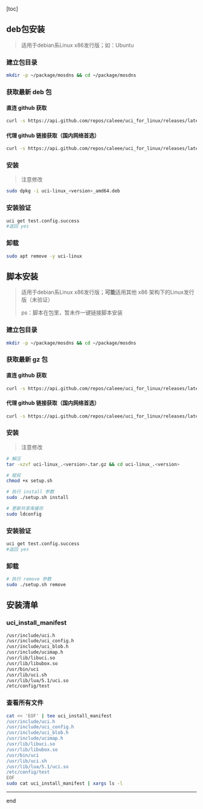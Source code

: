 [toc]

## deb包安装

> 适用于debian系Linux x86发行版；如：Ubuntu

### 建立包目录

```bash
mkdir -p ~/package/mosdns && cd ~/package/mosdns
```

### 获取最新 deb 包

#### 直连 github 获取

```bash
curl -s https://api.github.com/repos/caleee/uci_for_linux/releases/latest | grep -o "https://github.com/caleee/uci_for_linux/releases/download/.*/uci-linux_.*_amd64.deb" | xargs curl -LO
```

#### 代理 github 链接获取（国内网络首选）

```bash
curl -s https://api.github.com/repos/caleee/uci_for_linux/releases/latest | grep -o "https://github.com/caleee/uci_for_linux/releases/download/.*/uci-linux_.*_amd64.deb" | sed 's#//#//gh-proxy.com/https://#' | xargs curl -LO
```

### 安装

> 注意修改<version>

```bash
sudo dpkg -i uci-linux_<version>_amd64.deb
```

### 安装验证

```bash
uci get test.config.success
#返回 yes
```

### 卸载

```bash
sudo apt remove -y uci-linux
```

## 脚本安装

> 适用于debian系Linux x86发行版；**可能**适用其他 x86 架构下的Linux发行版（未验证）
>
> ps：脚本在包里，暂未作一键链接脚本安装

### 建立包目录

```bash
mkdir -p ~/package/mosdns && cd ~/package/mosdns
```

### 获取最新 gz 包

#### 直连 github 获取

```bash
curl -s https://api.github.com/repos/caleee/uci_for_linux/releases/latest | grep -o "https://github.com/caleee/uci_for_linux/releases/download/.*/uci-linux_.*.tar.gz" | xargs curl -LO
```

#### 代理 github 链接获取（国内网络首选）

```bash
curl -s https://api.github.com/repos/caleee/uci_for_linux/releases/latest | grep -o "https://github.com/caleee/uci_for_linux/releases/download/.*/uci-linux_.*.tar.gz" | sed 's#//#//gh-proxy.com/https://#' | xargs curl -LO
```

### 安装

> 注意修改<version>

```bash
# 解压
tar -xzvf uci-linux_.<version>.tar.gz && cd uci-linux_.<version>

# 赋权
chmod +x setup.sh

# 执行 install 参数
sudo ./setup.sh install

# 更新共享库缓存
sudo ldconfig
```

### 安装验证

```bash
uci get test.config.success
#返回 yes
```

### 卸载

```bash
# 执行 remove 参数
sudo ./setup.sh remove
```

## 安装清单

### uci_install_manifest

```bash
/usr/include/uci.h
/usr/include/uci_config.h
/usr/include/uci_blob.h
/usr/include/ucimap.h
/usr/lib/libuci.so
/usr/lib/libubox.so
/usr/bin/uci
/usr/lib/uci.sh
/usr/lib/lua/5.1/uci.so
/etc/config/test
```

### 查看所有文件

```bash
cat << 'EOF' | tee uci_install_manifest
/usr/include/uci.h
/usr/include/uci_config.h
/usr/include/uci_blob.h
/usr/include/ucimap.h
/usr/lib/libuci.so
/usr/lib/libubox.so
/usr/bin/uci
/usr/lib/uci.sh
/usr/lib/lua/5.1/uci.so
/etc/config/test
EOF
sudo cat uci_install_manifest | xargs ls -l
```

---

end
